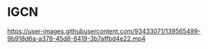 # IGCN




https://user-images.githubusercontent.com/93433071/139565499-9b918d6a-a378-45d8-8419-3b7affbd4e22.mp4

